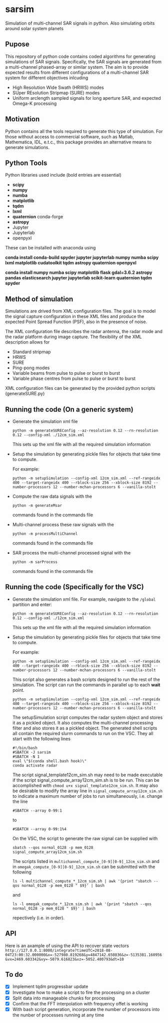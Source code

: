 # sarsim
Simulation of multi-channel SAR signals in python. Also simulating orbits around solar system planets

## Pupose
This repository of python code contains coded algorithms for generating simulations
of SAR signals. Specifically, the SAR signals are generated from a multi-channel
phased-array or similar system. The aim is to provide expected results from different
configurations of a multi-channel SAR system for different objectives inlcuding
- High Resolution Wide Swath (HRWS) modes
- SUper REsolution Stripmap (SURE) modes 
- Uniform arclength sampled signals for long aperture SAR, and expected Omega-K processing

## Motivation
Python contains all the tools required to generate this type of simulation. For those without access
to commercial software, such as Matlab, Mathematica, IDL, e.t.c., this package provides an
alternative means to generate simulations.

## Python Tools
Python libraries used include (bold entries are essential)
- **scipy**
- **numpy**
- **numba**
- **matplotlib**
- **tqdm**
- **lxml**
- **quaternion** conda-forge
- **astropy**
- Jupyter 
- Jupyterlab
- openpyxl

These can be installed with anaconda using

**conda install conda-build spyder jupyter jupyterlab numpy numba scipy lxml matplotlib cudatoolkit tqdm astropy quaternion openpyxl**

**conda install numpy numba scipy matplotlib flask gdal=3.6.2 astropy pandas elasticsearch jupyter jupyterlab scikit-learn quaternion tqdm spyder**

## Method of simulation
Simulations are drived from XML configuration files. The goal is to model the signal capture 
configuration in these XML files and produce the expected Point Spread Function (PSF), also 
in the presence of noise.

The XML configuration file describes the radar antenna, the radar mode and the radar platform during
image capture. The flexibility of the XML description allows for 
- Standard stripmap
- HRWS
- SURE
- Ping-pong modes
- Variable beams from pulse to pulse or burst to burst
- Variable phase centres from pulse to pulse or burst to burst

XML configuration files can be generated by the provided python scripts (generateSURE.py)

## Running the code (On a generic system)
- Generate the simulation xml file

  `python -m generateSUREConfig --az-resolution 0.12 --rn-resolution 0.12 --config-xml ./12cm_sim.xml`
  
  This sets up the xml file with all the required simulation information
  
- Setup the simulation by generating pickle files for objects that take time to compute. 
  
  For example:
  
  `python -m setupSimulation --config-xml 12cm_sim.xml --ref-rangeidx 400 --target-rangeidx 400 --rblock-size 256 --xblock-size 8192 --number-processors 12 --number-mchan-processors 6 --vanilla-stolt`
  
- Compute the raw data signals with the
  
  `python -m generateMsar`
  
  commands found in the commands file
- Multi-channel process these raw signals with the
  
  `python -m processMultiChannel`
  
  commands found in the commands file
- SAR process the multi-channel processed signal with the
  
  `python -m sarProcess`
  
  commands found in the commands file
  
## Running the code (Specifically for the VSC)
- Generate the simulation xml file. For example, navigate to the `/global` partition and enter:

  `python -m generateSUREConfig --az-resolution 0.12 --rn-resolution 0.12 --config-xml ./12cm_sim.xml`
  
  This sets up the xml file with all the required simulation information
  
- Setup the simulation by generating pickle files for objects that take time to compute. 
  
  For example:
  
  `python -m setupSimulation --config-xml 12cm_sim.xml --ref-rangeidx 400 --target-rangeidx 400 --rblock-size 256 --xblock-size 8192 --number-processors 12 --number-mchan-processors 6 --vanilla-stolt`
  
  This script also generates a bash scripts designed to run the rest of the 
  simulation. The script can run the commands in parallel up to each **wait** 
  point.
  
  `python -m setupSimulation --config-xml 12cm_sim.xml --ref-rangeidx 400 --target-rangeidx 400 --rblock-size 256 --xblock-size 8192 --number-processors 12 --number-mchan-processors 6 --vanilla-stolt`
  
  The setupSimulation script computes the radar system object and stores
  it as a pickled object. It also computes the multi-channel processing filter
  and also stores it as a pickled object. The generated shell scripts all contain the required
  slurm commands to run on the VSC. They all start with the following lines
  ```shell
  #!/bin/bash
  #SBATCH -J sarsim
  #SBATCH -N 1
  eval \"$(conda shell.bash hook)\"
  conda activate radar
  ```
  The script signal_template12cm_sim.sh may need to be made executable if the script 
  signal_compute_array12cm_sim.sh is to be run. This can be accomplished with
  `chmod u+x signal_template12cm_sim.sh`. It may also be desirable to modify the array
  line in `signal_compute_array12cm_sim.sh` to indicate a maximum number of jobs to run
  simultaneously, i.e. change the line
  ```shell
  #SBATCH --array 0-99:1
  ```
  to
  ```shell
  #SBATCH --array 0-99:1%4
  ```
  On the VSC, the script to generate the raw signal can be supplied with
  
  `sbatch --qos normal_0128 -p mem_0128 signal_compute_array12cm_sim.sh`
  
  The scripts listed in `multichannel_compute_[0-9][0-9]_12cm_sim.sh` and in
  `omegak_compute_[0-9][0-9]_12cm_sim.sh` can be submitted with the following
  
  `ls -l multichannel_compute_*_12cm_sim.sh | awk '{print "sbatch --qos normal_0128 -p mem_0128 " $9}' | bash`
  
  and
  
  `ls -l omegak_compute_*_12cm_sim.sh | awk '{print "sbatch --qos normal_0128 -p mem_0128 " $9}' | bash`
  
  repectively (i.e. in order).
  
## API
Here is an axample of using the API to recover state vectors
`http://127.0.0.1:8000/integrate?timeUTC=2018-08-04T23:00:32.000000&x=-527980.819268&y=4847142.650836&z=-5135381.160956&vx=2469.603342&vy=-5079.616823&vz=-5052.480793&dt=10`
  
## To do
- [x] Implement tqdm progressbar update
- [X] Investigate how to make a script to fire the processing on a cluster
- [x] Split data into manageable chunks for processing
- [X] Confirm that the FFT interpolation with frequency offet is working
- [X] With bash script generation, incorporate the number of processors into
      the nunber of processes running at any time
